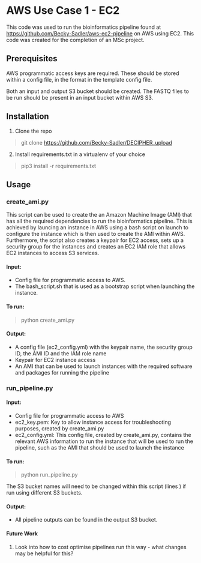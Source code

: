 # AWS Use Case 1 - EC2

This code was used to run the bioinformatics pipeline found at https://github.com/Becky-Sadler/aws-ec2-pipeline on AWS using EC2. This code was created for the completion of an MSc project.

## Prerequisites
AWS programmatic access keys are required. These should be stored within a config file, in the format in the template config file.

Both an input and output S3 bucket should be created. The FASTQ files to be run should be present in an input bucket within AWS S3. 

## Installation
1. Clone the repo
> git clone https://github.com/Becky-Sadler/DECIPHER_upload

2. Install requirements.txt in a virtualenv of your choice
> pip3 install -r requirements.txt

## Usage

### create_ami.py

This script can be used to create the an Amazon Machine Image (AMI) that has all the required dependencies to run the bioinformatics pipeline. This is achieved by launcing an instance in AWS using a bash script on launch to configure the instance which is then used to create the AMI within AWS. Furthermore, the script also creates a keypair for EC2 access, sets up a security group for the instances and creates an EC2 IAM role that allows EC2 instances to access S3 services. 

#### Input:
- Config file for programmatic access to AWS.
- The bash_script.sh that is used as a bootstrap script when launching the instance. 

#### To run:

> python create_ami.py

#### Output:
- A config file (ec2_config.yml) with the keypair name, the security group ID, the AMI ID and the IAM role name 
- Keypair for EC2 instance access
- An AMI that can be used to launch instances with the required software and packages for running the pipeline 

### run_pipeline.py

#### Input:
- Config file for programmatic access to AWS
- ec2_key.pem: Key to allow instance access for troubleshooting purposes, created by create_ami.py
- ec2_config.yml: This config file, created by create_ami.py, contains the relevant AWS information to run the instance that will be used to run the pipeline, such as the AMI that should be used to launch the instance

#### To run:

> python run_pipeline.py

The S3 bucket names will need to be changed within this script (lines ) if run using different S3 buckets. 

#### Output:
- All pipeline outputs can be found in the output S3 bucket. 

#### Future Work
1. Look into how to cost optimise pipelines run this way - what changes may be helpful for this? 
